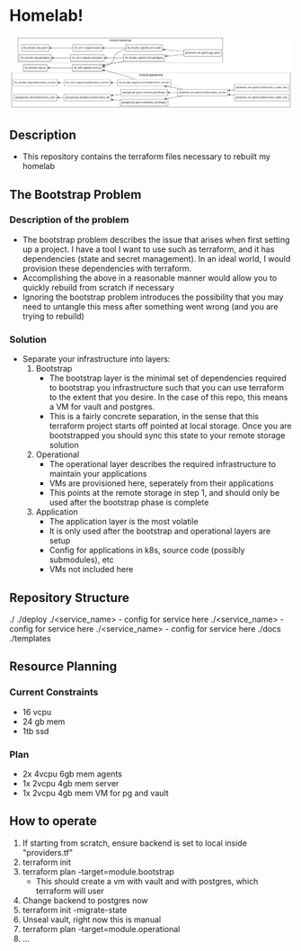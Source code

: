# Homelab!

![System Diagram](graph.png)

## Description
- This repository contains the terraform files necessary to rebuilt my homelab

## The Bootstrap Problem
### Description of the problem
- The bootstrap problem describes the issue that arises when first setting up a project. I have a tool I want to use
  such as terraform, and it has dependencies (state and secret management). In an ideal world, I would provision these 
  dependencies with terraform.
- Accomplishing the above in a reasonable manner would allow you to quickly rebuild from scratch if necessary
- Ignoring the bootstrap problem introduces the possibility that you may need to untangle this mess after something 
  went wrong (and you are trying to rebuild)
### Solution 
- Separate your infrastructure into layers:
    1. Bootstrap
        - The bootstrap layer is the minimal set of dependencies required to bootstrap you infrastructure such that you
        can use terraform to the extent that you desire. In the case of this repo, this means a VM for vault and postgres.
        - This is a fairly concrete separation, in the sense that this terraform project starts off pointed at local storage. Once
        you are bootstrapped you should sync this state to your remote storage solution
    2. Operational
        - The operational layer describes the required infrastructure to maintain your applications
        - VMs are provisioned here, seperately from their applications
        - This points at the remote storage in step 1, and should only be used after the bootstrap phase is complete
    3. Application
        - The application layer is the most volatile
        - It is only used after the bootstrap and operational layers are setup
        - Config for applications in k8s, source code (possibly submodules), etc
        - VMs not included here

## Repository Structure
./<layer>
  ./deploy
  ./<service_name>
    - config for service here
  ./<service_name>
    - config for service here
  ./<service_name>
    - config for service here
./docs
./templates

## Resource Planning

### Current Constraints
- 16 vcpu
- 24 gb mem
- 1tb ssd

### Plan
- 2x 4vcpu 6gb mem agents
- 1x 2vcpu 4gb mem server
- 1x 2vcpu 4gb mem VM for pg and vault

## How to operate

1. If starting from scratch, ensure backend is set to local inside "providers.tf"
2. terraform init
3. terraform plan -target=module.bootstrap
    - This should create a vm with vault and with postgres, which terraform will user
4. Change backend to postgres now
5. terraform init -migrate-state
6. Unseal vault, right now this is manual
7. terraform plan -target=module.operational
8. ...

